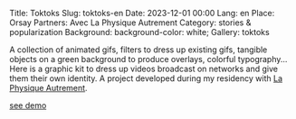 Title: Toktoks
Slug: toktoks-en
Date: 2023-12-01 00:00
Lang: en
Place: Orsay
Partners: Avec La Physique Autrement
Category: stories & popularization
Background: background-color: white;
Gallery: toktoks

A collection of animated gifs, filters to dress up existing gifs, tangible objects on a green background to produce overlays, colorful typography... Here is a graphic kit to dress up videos broadcast on networks and give them their own identity. A project developed during my residency with [La Physique Autrement](https://hebergement.universite-paris-saclay.fr/supraconductivite/projet/toktoks/).

[see demo](https://youtu.be/uIqkitE1gqQ?feature=shared)
